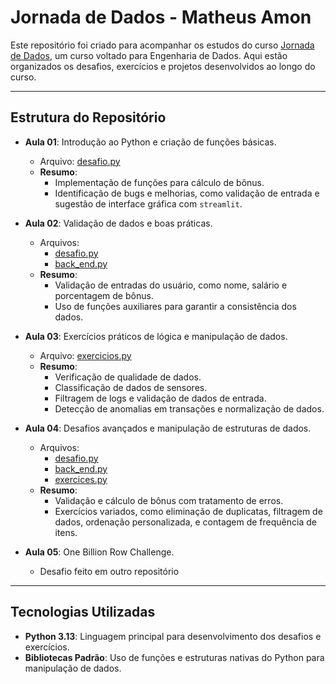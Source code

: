 # Jornada de Dados - Matheus Amon

Este repositório foi criado para acompanhar os estudos do curso [Jornada de Dados](https://suajornadadedados.com.br/), um curso voltado para Engenharia de Dados. Aqui estão organizados os desafios, exercícios e projetos desenvolvidos ao longo do curso.

---

## Estrutura do Repositório

- **Aula 01**: Introdução ao Python e criação de funções básicas.
  - Arquivo: [desafio.py](aula01/desafio.py)
  - **Resumo**:
    - Implementação de funções para cálculo de bônus.
    - Identificação de bugs e melhorias, como validação de entrada e sugestão de interface gráfica com `streamlit`.

- **Aula 02**: Validação de dados e boas práticas.
  - Arquivos:
    - [desafio.py](aula02/desafio.py)
    - [back_end.py](aula02/back_end.py)
  - **Resumo**:
    - Validação de entradas do usuário, como nome, salário e porcentagem de bônus.
    - Uso de funções auxiliares para garantir a consistência dos dados.

- **Aula 03**: Exercícios práticos de lógica e manipulação de dados.
  - Arquivo: [exercicios.py](aula03/exercicios.py)
  - **Resumo**:
    - Verificação de qualidade de dados.
    - Classificação de dados de sensores.
    - Filtragem de logs e validação de dados de entrada.
    - Detecção de anomalias em transações e normalização de dados.

- **Aula 04**: Desafios avançados e manipulação de estruturas de dados.
  - Arquivos:
    - [desafio.py](aula04/desafio.py)
    - [back_end.py](aula04/back_end.py)
    - [exercices.py](aula04/exercices.py)
  - **Resumo**:
    - Validação e cálculo de bônus com tratamento de erros.
    - Exercícios variados, como eliminação de duplicatas, filtragem de dados, ordenação personalizada, e contagem de frequência de itens.

- **Aula 05**: One Billion Row Challenge.
  - Desafio feito em outro repositório

---

## Tecnologias Utilizadas

- **Python 3.13**: Linguagem principal para desenvolvimento dos desafios e exercícios.
- **Bibliotecas Padrão**: Uso de funções e estruturas nativas do Python para manipulação de dados.
